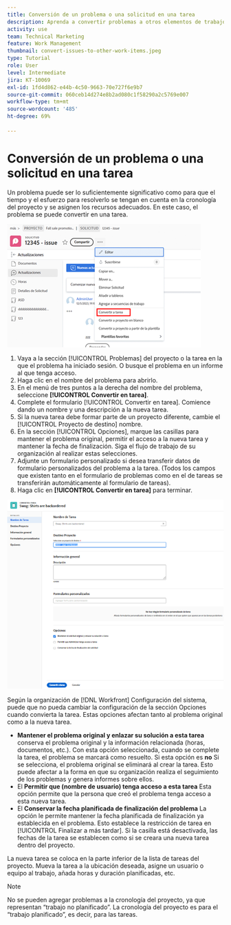 ```yaml
---
title: Conversión de un problema o una solicitud en una tarea
description: Aprenda a convertir problemas a otros elementos de trabajo.
activity: use
team: Technical Marketing
feature: Work Management
thumbnail: convert-issues-to-other-work-items.jpeg
type: Tutorial
role: User
level: Intermediate
jira: KT-10069
exl-id: 1fd4d862-e44b-4c50-9663-70e727f6e9b7
source-git-commit: 060ceb14d274e8b2ad080c1f58290a2c5769e007
workflow-type: tm+mt
source-wordcount: '485'
ht-degree: 69%

---
```


# Conversión de un problema o una solicitud en una tarea

Un problema puede ser lo suficientemente significativo como para que el tiempo y el esfuerzo para resolverlo se tengan en cuenta en la cronología del proyecto y se asignen los recursos adecuados. En este caso, el problema se puede convertir en una tarea.

![Una imagen de la opción [!UICONTROL Convertir en tarea] de un problema en [!UICONTROL Workfront].](assets/15-convert-issue-to-task-menu-option.png)

1. Vaya a la sección [!UICONTROL Problemas] del proyecto o la tarea en la que el problema ha iniciado sesión. O busque el problema en un informe al que tenga acceso.
1. Haga clic en el nombre del problema para abrirlo.
1. En el menú de tres puntos a la derecha del nombre del problema, seleccione **[!UICONTROL Convertir en tarea]**.
1. Complete el formulario [!UICONTROL Convertir en tarea]. Comience dando un nombre y una descripción a la nueva tarea.
1. Si la nueva tarea debe formar parte de un proyecto diferente, cambie el [!UICONTROL Proyecto de destino] nombre.
1. En la sección [!UICONTROL Opciones], marque las casillas para mantener el problema original, permitir el acceso a la nueva tarea y mantener la fecha de finalización. Siga el flujo de trabajo de su organización al realizar estas selecciones.
1. Adjunte un formulario personalizado si desea transferir datos de formulario personalizados del problema a la tarea. (Todos los campos que existen tanto en el formulario de problemas como en el de tareas se transferirán automáticamente al formulario de tareas).
1. Haga clic en **[!UICONTROL Convertir en tarea]** para terminar.

![Una imagen del formulario [!UICONTROL Convertir en tarea] de un problema en [!UICONTROL Workfront].](assets/16-convert-to-task-options.png)

Según la organización de [!DNL Workfront] Configuración del sistema, puede que no pueda cambiar la configuración de la sección Opciones cuando convierta la tarea. Estas opciones afectan tanto al problema original como a la nueva tarea.

* **Mantener el problema original y enlazar su solución a esta tarea** conserva el problema original y la información relacionada (horas, documentos, etc.). Con esta opción seleccionada, cuando se complete la tarea, el problema se marcará como resuelto. Si esta opción es **no** Si se selecciona, el problema original se eliminará al crear la tarea. Esto puede afectar a la forma en que su organización realiza el seguimiento de los problemas y genera informes sobre ellos.
* El **Permitir que (nombre de usuario) tenga acceso a esta tarea** Esta opción permite que la persona que creó el problema tenga acceso a esta nueva tarea.
* El **Conservar la fecha planificada de finalización del problema** La opción le permite mantener la fecha planificada de finalización ya establecida en el problema. Esto establece la restricción de tarea en [!UICONTROL Finalizar a más tardar]. Si la casilla está desactivada, las fechas de la tarea se establecen como si se creara una nueva tarea dentro del proyecto.

La nueva tarea se coloca en la parte inferior de la lista de tareas del proyecto. Mueva la tarea a la ubicación deseada, asigne un usuario o equipo al trabajo, añada horas y duración planificadas, etc.

>[!NOTE]
>
>No se pueden agregar problemas a la cronología del proyecto, ya que representan “trabajo no planificado”. La cronología del proyecto es para el “trabajo planificado”, es decir, para las tareas.


